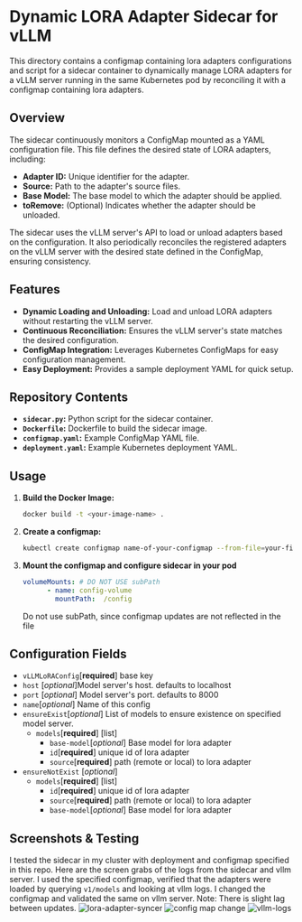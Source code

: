 # Dynamic LORA Adapter Sidecar for vLLM

This directory contains a configmap containing lora adapters configurations and script for a sidecar container to dynamically manage LORA adapters for a vLLM server running in the same Kubernetes pod by reconciling it with a configmap containing lora adapters. 

## Overview

The sidecar continuously monitors a ConfigMap mounted as a YAML configuration file. This file defines the desired state of LORA adapters, including:

- **Adapter ID:** Unique identifier for the adapter.
- **Source:** Path to the adapter's source files.
- **Base Model:** The base model to which the adapter should be applied.
- **toRemove:** (Optional) Indicates whether the adapter should be unloaded.

The sidecar uses the vLLM server's API to load or unload adapters based on the configuration. It also periodically reconciles the registered adapters on the vLLM server with the desired state defined in the ConfigMap, ensuring consistency.

## Features

- **Dynamic Loading and Unloading:**  Load and unload LORA adapters without restarting the vLLM server.
- **Continuous Reconciliation:**  Ensures the vLLM server's state matches the desired configuration.
- **ConfigMap Integration:**  Leverages Kubernetes ConfigMaps for easy configuration management.
- **Easy Deployment:**  Provides a sample deployment YAML for quick setup.

## Repository Contents

- **`sidecar.py`:**  Python script for the sidecar container.
- **`Dockerfile`:**  Dockerfile to build the sidecar image.
- **`configmap.yaml`:**  Example ConfigMap YAML file.
- **`deployment.yaml`:**  Example Kubernetes deployment YAML.

## Usage

1. **Build the Docker Image:**
   ```bash
   docker build -t <your-image-name> .
2. **Create a configmap:**
    ```bash
    kubectl create configmap name-of-your-configmap --from-file=your-file.yaml
3. **Mount the configmap and configure sidecar in your pod**
    ```yaml
    volumeMounts: # DO NOT USE subPath
          - name: config-volume
            mountPath:  /config
    ```
    Do not use subPath, since configmap updates are not reflected in the file

[deployment]: deployment.yaml

## Configuration Fields
- `vLLMLoRAConfig`[**required**]  base key 
- `host` [*optional*]Model server's host. defaults to localhost
- `port` [*optional*] Model server's port. defaults to 8000
- `name`[*optional*] Name of this config
- `ensureExist`[*optional*] List of models to ensure existence on specified model server.
    -  `models`[**required**] [list]
        - `base-model`[*optional*] Base model for lora adapter
        - `id`[**required**] unique id of lora adapter
        - `source`[**required**] path (remote or local) to lora adapter
- `ensureNotExist` [*optional*]
    - `models`[**required**] [list]
        - `id`[**required**] unique id of lora adapter
        -  `source`[**required**] path (remote or local) to lora adapter
        - `base-model`[*optional*] Base model for lora adapter




## Screenshots & Testing
I tested the sidecar in my cluster with deployment and configmap specified in this repo. Here are the screen grabs of the logs from the sidecar and vllm server. I used the specified configmap, verified that the adapters were loaded by querying `v1/models` and looking at vllm logs. I changed the configmap and validated the same on vllm server. Note: There is slight lag between updates. 
![lora-adapter-syncer](screenshots/lora-syncer-sidecar.png)
![config map change](screenshots/configmap-change.png)
![vllm-logs](screenshots/vllm-logs.png)
